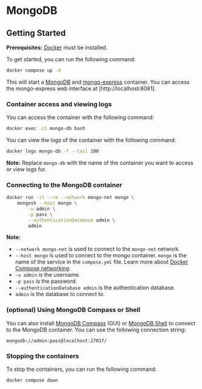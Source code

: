 # MongoDB

## Getting Started

**Prerequisites:** [Docker](https://www.docker.com/get-started) must be installed.

To get started, you can run the following command:

```bash
docker compose up -d
```

This will start a [MongoDB](https://hub.docker.com/_/mongo) and [mongo-express](https://hub.docker.com/_/mongo-express) container. You can access the mongo-express web interface at [http://localhost:8081].

### Container access and viewing logs

You can access the container with the following command:

```bash
docker exec -it mongo-db bash
```

You can view the logs of the container with the following command:

```bash
docker logs mongo-db -f --tail 100
```

**Note:** Replace `mongo-db` with the name of the container you want to access or view logs for.

### Connecting to the MongoDB container

```bash
docker run -it --rm --network mongo-net mongo \
	mongosh --host mongo \
		-u admin \
		-p pass \
		--authenticationDatabase admin \
		admin
```

**Note:**

- `--network mongo-net` is used to connect to the `mongo-net` network.
- `--host mongo` is used to connect to the mongo container. `mongo` is the name of the service in the `compose.yml` file. Learn more about [Docker Compose networking](https://docs.docker.com/compose/networking/).
- `-u admin` is the username.
- `-p pass` is the password.
- `--authenticationDatabase admin` is the authentication database.
- `admin` is the database to connect to.

### (optional) Using MongoDB Compass or Shell

You can also install [MongoDB Compass](https://www.mongodb.com/try/download/compass) (GUI) or [MongoDB Shell](https://www.mongodb.com/try/download/shell) to connect to the MongoDB container. You can use the following connection string:

```
mongodb://admin:pass@localhost:27017/
```

### Stopping the containers

To stop the containers, you can run the following command:

```bash
docker compose down
```

